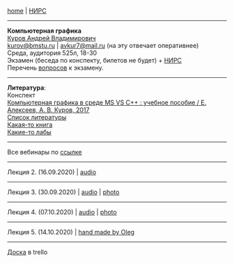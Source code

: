 [home](https://github.com/dKosarevsky/iu7/blob/master/2020_2021_5sem.md) | [НИРС](computer_graphics_nirs.md)
____________________________________
**Компьютерная графика** \
[Куров Андрей Владимирович](https://studizba.com/hs/151-mgtu-im-baumana/teachers/4-kafedra-iu-7-programmnoe-obespechenie-je/206-kurov-andrej-vladimirovich.html) \
kurov@bmstu.ru | avkur7@mail.ru (на эту отвечает оперативнее) \
Среда, аудитория 525л, 18-30 \
Экзамен (беседа по конспекту, билетов не будет) + [НИРС](computer_graphics_nirs.md) \
Перечень [вопросов](https://drive.google.com/file/d/1kY2jT3K01okbitp-dX9v6v2HrkflJ3NH/view?usp=sharing) к экзамену.
____________________________________
**Литература**: \
Конспект \
[Компьютерная графика в среде MS VS С++ : учебное пособие / Е. Алексеев, А. В. Куров, 2017](https://drive.google.com/file/d/1QypyXvqSKVFx-YSKFOTPbgB8RGcXW23R/view?usp=sharing) \
[Список литературы](https://drive.google.com/file/d/1ezH7ON0bS0E_SsDG9lRZrdVg_ggI4ska/view?usp=sharing) \
[Какая-то книга](https://drive.google.com/drive/folders/1obKzaMVE3Spzzgp3t8Nvf76mcF3lGthR?usp=sharing) \
[Какие-то лабы](https://drive.google.com/drive/folders/1W_JvmI8okW3V4UgDCHPQHKKwzojucRpd?usp=sharing)
____________________________________
Все вебинары по [ссылке](http://webinar.bmstu.ru/b/jpr-q4j-f4x)
____________________________________

Лекция 2. (16.09.2020) | [audio](https://drive.google.com/drive/folders/1BE4-H46debBF99IQW9MJTAiw883d3k4b?usp=sharing)
____________________________________

Лекция 3. (30.09.2020) | [audio](https://drive.google.com/drive/folders/1IWh_otM9QHNGPOQ-F1vLA7PTYoiD1W4O?usp=sharing) | [photo](https://drive.google.com/drive/folders/1IeL3ysh7vEpqXiw-ALbAAi5tUllWfdXb?usp=sharing)
____________________________________

Лекция 4. (07.10.2020) | [audio](https://drive.google.com/drive/folders/1Xz3GfUOnMFX0X2pBGCgIdYpPRkNnCxfQ?usp=sharing) | [photo](https://drive.google.com/drive/folders/1QeSuoq3IUsZItXSyJQVlpbRIBo3DBPSu?usp=sharing)
____________________________________

Лекция 5. (14.10.2020) | [hand made by Oleg](stt/cg_lec_005_hand_made.md)
____________________________________

[Доска](https://trello.com/b/YQsUzmHS/computer-graphics) в trello
